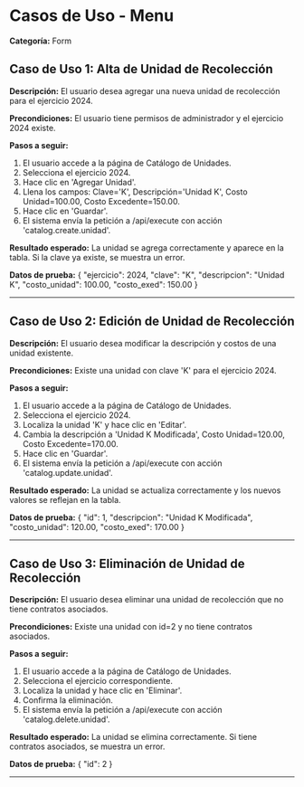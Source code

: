 # Casos de Uso - Menu

**Categoría:** Form

## Caso de Uso 1: Alta de Unidad de Recolección

**Descripción:** El usuario desea agregar una nueva unidad de recolección para el ejercicio 2024.

**Precondiciones:**
El usuario tiene permisos de administrador y el ejercicio 2024 existe.

**Pasos a seguir:**
1. El usuario accede a la página de Catálogo de Unidades.
2. Selecciona el ejercicio 2024.
3. Hace clic en 'Agregar Unidad'.
4. Llena los campos: Clave='K', Descripción='Unidad K', Costo Unidad=100.00, Costo Excedente=150.00.
5. Hace clic en 'Guardar'.
6. El sistema envía la petición a /api/execute con acción 'catalog.create.unidad'.

**Resultado esperado:**
La unidad se agrega correctamente y aparece en la tabla. Si la clave ya existe, se muestra un error.

**Datos de prueba:**
{ "ejercicio": 2024, "clave": "K", "descripcion": "Unidad K", "costo_unidad": 100.00, "costo_exed": 150.00 }

---

## Caso de Uso 2: Edición de Unidad de Recolección

**Descripción:** El usuario desea modificar la descripción y costos de una unidad existente.

**Precondiciones:**
Existe una unidad con clave 'K' para el ejercicio 2024.

**Pasos a seguir:**
1. El usuario accede a la página de Catálogo de Unidades.
2. Selecciona el ejercicio 2024.
3. Localiza la unidad 'K' y hace clic en 'Editar'.
4. Cambia la descripción a 'Unidad K Modificada', Costo Unidad=120.00, Costo Excedente=170.00.
5. Hace clic en 'Guardar'.
6. El sistema envía la petición a /api/execute con acción 'catalog.update.unidad'.

**Resultado esperado:**
La unidad se actualiza correctamente y los nuevos valores se reflejan en la tabla.

**Datos de prueba:**
{ "id": 1, "descripcion": "Unidad K Modificada", "costo_unidad": 120.00, "costo_exed": 170.00 }

---

## Caso de Uso 3: Eliminación de Unidad de Recolección

**Descripción:** El usuario desea eliminar una unidad de recolección que no tiene contratos asociados.

**Precondiciones:**
Existe una unidad con id=2 y no tiene contratos asociados.

**Pasos a seguir:**
1. El usuario accede a la página de Catálogo de Unidades.
2. Selecciona el ejercicio correspondiente.
3. Localiza la unidad y hace clic en 'Eliminar'.
4. Confirma la eliminación.
5. El sistema envía la petición a /api/execute con acción 'catalog.delete.unidad'.

**Resultado esperado:**
La unidad se elimina correctamente. Si tiene contratos asociados, se muestra un error.

**Datos de prueba:**
{ "id": 2 }

---

